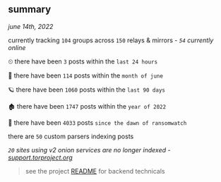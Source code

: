 
## summary
_june 14th, 2022_

currently tracking `104` groups across `150` relays & mirrors - _`54` currently online_

⏲ there have been `3` posts within the `last 24 hours`

🦈 there have been `114` posts within the `month of june`

🪐 there have been `1060` posts within the `last 90 days`

🏚 there have been `1747` posts within the `year of 2022`

🦕 there have been `4033` posts `since the dawn of ransomwatch`

there are `50` custom parsers indexing posts

_`20` sites using v2 onion services are no longer indexed - [support.torproject.org](https://support.torproject.org/onionservices/v2-deprecation/)_

> see the project [README](https://github.com/joshhighet/ransomwatch#ransomwatch--) for backend technicals
